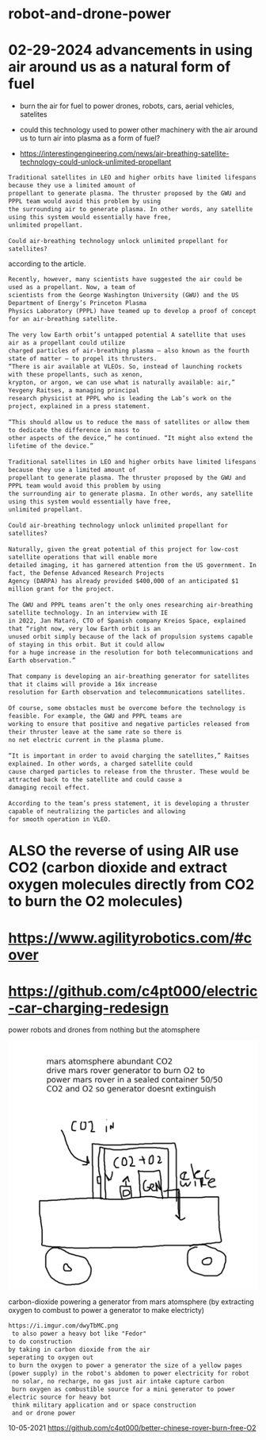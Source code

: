 # robot-and-drone-power

# 02-29-2024 advancements in using air around us as a natural form of fuel

* burn the air for fuel to power drones, robots, cars, aerial vehicles, satelites

* could this technology used to power other machinery with the air around us to turn air into plasma as a form of fuel?

* https://interestingengineering.com/news/air-breathing-satellite-technology-could-unlock-unlimited-propellant

```
Traditional satellites in LEO and higher orbits have limited lifespans because they use a limited amount of
propellant to generate plasma. The thruster proposed by the GWU and PPPL team would avoid this problem by using
the surrounding air to generate plasma. In other words, any satellite using this system would essentially have free,
unlimited propellant.

Could air-breathing technology unlock unlimited propellant for satellites?
```

according to the article.

```
Recently, however, many scientists have suggested the air could be used as a propellant. Now, a team of
scientists from the George Washington University (GWU) and the US Department of Energy’s Princeton Plasma
Physics Laboratory (PPPL) have teamed up to develop a proof of concept for an air-breathing satellite.

The very low Earth orbit’s untapped potential A satellite that uses air as a propellant could utilize
charged particles of air-breathing plasma – also known as the fourth state of matter – to propel its thrusters.
“There is air available at VLEOs. So, instead of launching rockets with these propellants, such as xenon,
krypton, or argon, we can use what is naturally available: air,” Yevgeny Raitses, a managing principal
research physicist at PPPL who is leading the Lab’s work on the project, explained in a press statement.

“This should allow us to reduce the mass of satellites or allow them to dedicate the difference in mass to
other aspects of the device,” he continued. “It might also extend the lifetime of the device.”

Traditional satellites in LEO and higher orbits have limited lifespans because they use a limited amount of
propellant to generate plasma. The thruster proposed by the GWU and PPPL team would avoid this problem by using
the surrounding air to generate plasma. In other words, any satellite using this system would essentially have free,
unlimited propellant.

Could air-breathing technology unlock unlimited propellant for satellites? 

Naturally, given the great potential of this project for low-cost satellite operations that will enable more
detailed imaging, it has garnered attention from the US government. In fact, the Defense Advanced Research Projects
Agency (DARPA) has already provided $400,000 of an anticipated $1 million grant for the project. 

The GWU and PPPL teams aren’t the only ones researching air-breathing satellite technology. In an interview with IE
in 2022, Jan Mataró, CTO of Spanish company Kreios Space, explained that “right now, very low Earth orbit is an
unused orbit simply because of the lack of propulsion systems capable of staying in this orbit. But it could allow
for a huge increase in the resolution for both telecommunications and Earth observation.”

That company is developing an air-breathing generator for satellites that it claims will provide a 16x increase
resolution for Earth observation and telecommunications satellites.

Of course, some obstacles must be overcome before the technology is feasible. For example, the GWU and PPPL teams are
working to ensure that positive and negative particles released from their thruster leave at the same rate so there is
no net electric current in the plasma plume.

“It is important in order to avoid charging the satellites,” Raitses explained. In other words, a charged satellite could
cause charged particles to release from the thruster. These would be attracted back to the satellite and could cause a
damaging recoil effect. 

According to the team’s press statement, it is developing a thruster capable of neutralizing the particles and allowing
for smooth operation in VLEO.
```






# ALSO the reverse of using AIR use CO2 (carbon dioxide and extract oxygen molecules directly from CO2 to burn the O2 molecules)







# https://www.agilityrobotics.com/#cover
# https://github.com/c4pt000/electric-car-charging-redesign

power robots and drones from nothing but the atomsphere

![s1](https://raw.githubusercontent.com/c4pt000/robot-power/main/dwyTbMC.png)

carbon-dioxide powering a generator from mars atomsphere (by extracting oxygen to combust to power a generator to make electricty)
```
https://i.imgur.com/dwyTbMC.png
 to also power a heavy bot like "Fedor"
to do construction
by taking in carbon dioxide from the air
seperating to oxygen out
to burn the oxygen to power a generator the size of a yellow pages
(power supply) in the robot's abdomen to power electricity for robot
 no solar, no recharge, no gas just air intake capture carbon
 burn oxygen as combustible source for a mini generator to power electric source for heavy bot 
 think military application and or space construction
 and or drone power
 ```
10-05-2021
https://github.com/c4pt000/better-chinese-rover-burn-free-O2
